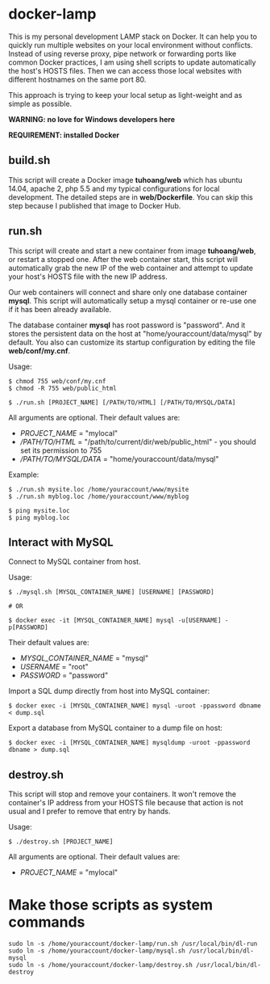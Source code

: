 # docker-lamp

This is my personal development LAMP stack on Docker. It can help you to quickly run multiple websites on your local environment without conflicts. Instead of using reverse proxy, pipe network or forwarding ports like common Docker practices, I am using shell scripts to update automatically the host's HOSTS files. Then we can access those local websites with different hostnames on the same port 80.

This approach is trying to keep your local setup as light-weight and as simple as possible.

**WARNING: no love for Windows developers here**

**REQUIREMENT: installed Docker**

## build.sh

This script will create a Docker image **tuhoang/web** which has ubuntu 14.04, apache 2, php 5.5 and my typical configurations for local development. The detailed steps are in **web/Dockerfile**. You can skip this step because I published that image to Docker Hub.

## run.sh

This script will create and start a new container from image **tuhoang/web**, or restart a stopped one. After the web container start, this script will automatically grab the new IP of the web container and attempt to update your host's HOSTS file with the new IP address.

Our web containers will connect and share only one database container **mysql**. This script will automatically setup a mysql container or re-use one if it has been already available.

The database container **mysql** has root password is "password". And it stores the persistent data on the host at "home/youraccount/data/mysql" by default. You also can customize its startup configuration by editing the file **web/conf/my.cnf**.

Usage:
```
$ chmod 755 web/conf/my.cnf
$ chmod -R 755 web/public_html

$ ./run.sh [PROJECT_NAME] [/PATH/TO/HTML] [/PATH/TO/MYSQL/DATA]
```
All arguments are optional. Their default values are:
- *PROJECT_NAME* = "mylocal"
- */PATH/TO/HTML* = "/path/to/current/dir/web/public_html" - you should set its permission to 755
- */PATH/TO/MYSQL/DATA* = "home/youraccount/data/mysql"

Example:
```
$ ./run.sh mysite.loc /home/youraccount/www/mysite
$ ./run.sh myblog.loc /home/youraccount/www/myblog

$ ping mysite.loc
$ ping myblog.loc
```

## Interact with MySQL

Connect to MySQL container from host.

Usage:
```
$ ./mysql.sh [MYSQL_CONTAINER_NAME] [USERNAME] [PASSWORD]

# OR

$ docker exec -it [MYSQL_CONTAINER_NAME] mysql -u[USERNAME] -p[PASSWORD]
```
Their default values are:
- *MYSQL_CONTAINER_NAME* = "mysql"
- *USERNAME* = "root"
- *PASSWORD* = "password"

Import a SQL dump directly from host into MySQL container:
```
$ docker exec -i [MYSQL_CONTAINER_NAME] mysql -uroot -ppassword dbname < dump.sql
```

Export a database from MySQL container to a dump file on host:
```
$ docker exec -i [MYSQL_CONTAINER_NAME] mysqldump -uroot -ppassword dbname > dump.sql
```

## destroy.sh

This script will stop and remove your containers. It won't remove the container's IP address from your HOSTS file because that action is not usual and I prefer to remove that entry by hands.

Usage:
```
$ ./destroy.sh [PROJECT_NAME]
```
All arguments are optional. Their default values are:
- *PROJECT_NAME* = "mylocal"

# Make those scripts as system commands

```
sudo ln -s /home/youraccount/docker-lamp/run.sh /usr/local/bin/dl-run
sudo ln -s /home/youraccount/docker-lamp/mysql.sh /usr/local/bin/dl-mysql
sudo ln -s /home/youraccount/docker-lamp/destroy.sh /usr/local/bin/dl-destroy
```
